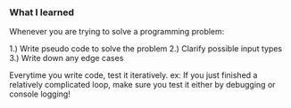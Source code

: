 ### What I learned

Whenever you are trying to solve a programming problem:

1.) Write pseudo code to solve the problem
2.) Clarify possible input types
3.) Write down any edge cases

Everytime you write code, test it iteratively.
ex: If you just finished a relatively complicated loop, make sure you test it either by debugging or console logging!